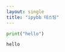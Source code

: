 ```yaml
---
layout: single
title: "ipybb 테스팅"
---
```


```python
print("hello")
```

    hello



```python

```
